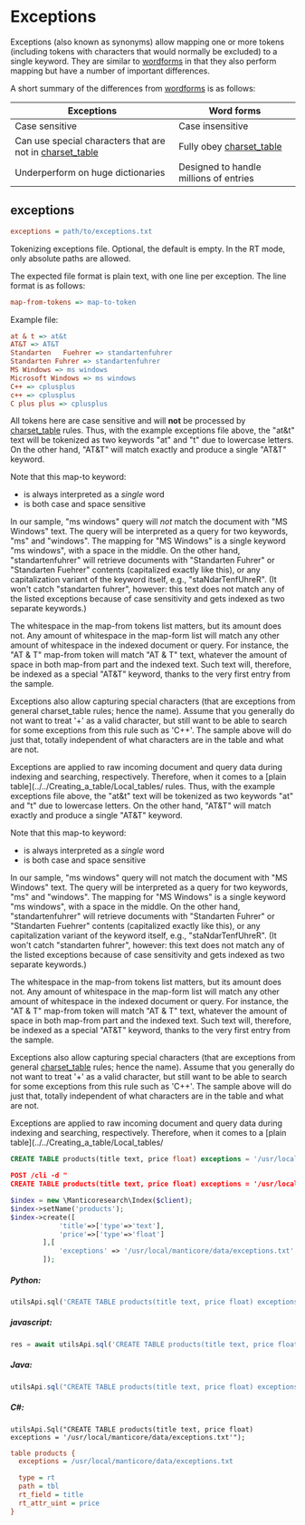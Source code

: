 # Exceptions

Exceptions (also known as synonyms) allow mapping one or more tokens (including tokens with characters that would normally be excluded) to a single keyword. They are similar to [wordforms](../../Creating_a_table/NLP_and_tokenization/Wordforms.md#wordforms) in that they also perform mapping but have a number of important differences.

A short summary of the differences from [wordforms](../../Creating_a_table/NLP_and_tokenization/Wordforms.md#wordforms) is as follows:

| Exceptions | Word forms |
| - | - |
| Case sensitive | Case insensitive |
| Can use special characters that are not in [charset_table](../../Creating_a_table/NLP_and_tokenization/Low-level_tokenization.md#charset_table) | Fully obey [charset_table](../../Creating_a_table/NLP_and_tokenization/Low-level_tokenization.md#charset_table) |
| Underperform on huge dictionaries | Designed to handle millions of entries |

## exceptions

```ini
exceptions = path/to/exceptions.txt
```

<!-- example exceptions -->
Tokenizing exceptions file. Optional, the default is empty.
In the RT mode, only absolute paths are allowed.

The expected file format is plain text, with one line per exception. The line format is as follows:

```ini
map-from-tokens => map-to-token
```

Example file:

```ini
at & t => at&t
AT&T => AT&T
Standarten   Fuehrer => standartenfuhrer
Standarten Fuhrer => standartenfuhrer
MS Windows => ms windows
Microsoft Windows => ms windows
C++ => cplusplus
c++ => cplusplus
C plus plus => cplusplus
```

All tokens here are case sensitive and will **not** be processed by [charset_table](../../Creating_a_table/NLP_and_tokenization/Low-level_tokenization.md#charset_table) rules. Thus, with the example exceptions file above, the "at&t" text will be tokenized as two keywords "at" and "t" due to lowercase letters. On the other hand, "AT&T" will match exactly and produce a single "AT&T" keyword.

Note that this map-to keyword:
* is always interpreted as a *single* word
* is both case and space sensitive

In our sample, "ms windows" query will *not* match the document with "MS Windows" text. The query will be interpreted as a query for two keywords, "ms" and "windows". The mapping for "MS Windows" is a single keyword "ms windows", with a space in the middle. On the other hand, "standartenfuhrer" will retrieve documents with "Standarten Fuhrer" or "Standarten Fuehrer" contents (capitalized exactly like this), or any capitalization variant of the keyword itself, e.g., "staNdarTenfUhreR". (It won't catch "standarten fuhrer", however: this text does not match any of the listed exceptions because of case sensitivity and gets indexed as two separate keywords.)

The whitespace in the map-from tokens list matters, but its amount does not. Any amount of whitespace in the map-form list will match any other amount of whitespace in the indexed document or query. For instance, the "AT & T" map-from token will match "AT & T" text, whatever the amount of space in both map-from part and the indexed text. Such text will, therefore, be indexed as a special "AT&T" keyword, thanks to the very first entry from the sample.

Exceptions also allow capturing special characters (that are exceptions from general charset_table rules; hence the name). Assume that you generally do not want to treat '+' as a valid character, but still want to be able to search for some exceptions from this rule such as 'C++'. The sample above will do just that, totally independent of what characters are in the table and what are not.

Exceptions are applied to raw incoming document and query data during indexing and searching, respectively. Therefore, when it comes to a [plain table](../../Creating_a_table/Local_tables/ rules. Thus, with the example exceptions file above, the "at&t" text will be tokenized as two keywords "at" and "t" due to lowercase letters. On the other hand, "AT&T" will match exactly and produce a single "AT&T" keyword.

Note that this map-to keyword:
* is always interpreted as a *single* word
* is both case and space sensitive

In our sample, "ms windows" query will not match the document with "MS Windows" text. The query will be interpreted as a query for two keywords, "ms" and "windows". The mapping for "MS Windows" is a single keyword "ms windows", with a space in the middle. On the other hand, "standartenfuhrer" will retrieve documents with "Standarten Fuhrer" or "Standarten Fuehrer" contents (capitalized exactly like this), or any capitalization variant of the keyword itself, e.g., "staNdarTenfUhreR". (It won't catch "standarten fuhrer", however: this text does not match any of the listed exceptions because of case sensitivity and gets indexed as two separate keywords.)

The whitespace in the map-from tokens list matters, but its amount does not. Any amount of whitespace in the map-form list will match any other amount of whitespace in the indexed document or query. For instance, the "AT & T" map-from token will match "AT & T" text, whatever the amount of space in both map-from part and the indexed text. Such text will, therefore, be indexed as a special "AT&T" keyword, thanks to the very first entry from the sample.

Exceptions also allow capturing special characters (that are exceptions from general [charset_table](../../Creating_a_table/NLP_and_tokenization/Low-level_tokenization.md#charset_table) rules; hence the name). Assume that you generally do not want to treat '+' as a valid character, but still want to be able to search for some exceptions from this rule such as 'C++'. The sample above will do just that, totally independent of what characters are in the table and what are not.

Exceptions are applied to raw incoming document and query data during indexing and searching, respectively. Therefore, when it comes to a [plain table](../../Creating_a_table/Local_tables/

<!-- request SQL -->

```sql
CREATE TABLE products(title text, price float) exceptions = '/usr/local/manticore/data/exceptions.txt'
```

<!-- request JSON -->

```json
POST /cli -d "
CREATE TABLE products(title text, price float) exceptions = '/usr/local/manticore/data/exceptions.txt'"
```

<!-- request PHP -->

```php
$index = new \Manticoresearch\Index($client);
$index->setName('products');
$index->create([
            'title'=>['type'=>'text'],
            'price'=>['type'=>'float']
        ],[
            'exceptions' => '/usr/local/manticore/data/exceptions.txt'
        ]);
```
<!-- intro -->
##### Python:

<!-- request Python -->

```python
utilsApi.sql('CREATE TABLE products(title text, price float) exceptions = \'/usr/local/manticore/data/exceptions.txt\'')
```
<!-- intro -->
##### javascript:

<!-- request javascript -->

```javascript
res = await utilsApi.sql('CREATE TABLE products(title text, price float) exceptions = \'/usr/local/manticore/data/exceptions.txt\'');
```

<!-- intro -->
##### Java:
<!-- request Java -->
```java
utilsApi.sql("CREATE TABLE products(title text, price float) exceptions = '/usr/local/manticore/data/exceptions.txt'");
```

<!-- intro -->
##### C#:
<!-- request C# -->
```clike
utilsApi.Sql("CREATE TABLE products(title text, price float) exceptions = '/usr/local/manticore/data/exceptions.txt'");
```

<!-- request CONFIG -->

```ini
table products {
  exceptions = /usr/local/manticore/data/exceptions.txt

  type = rt
  path = tbl
  rt_field = title
  rt_attr_uint = price
}
```
<!-- end -->
<!-- proofread -->